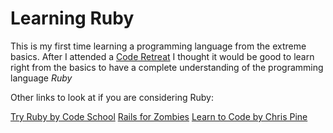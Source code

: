 # Learning Ruby 

This is my first time learning a programming language from the extreme basics. After I attended a [Code Retreat](http://coderetreat.org/about) I thought it would be good to learn right from the basics to have a complete understanding of the programming language _Ruby_

Other links to look at if you are considering Ruby:

[Try Ruby by Code School](http://tryruby.org/levels/1/challenges/0)
[Rails for Zombies](http://railsforzombies.org/)
[Learn to Code by Chris Pine](http://pragprog.com/book/ltp2/learn-to-program)

